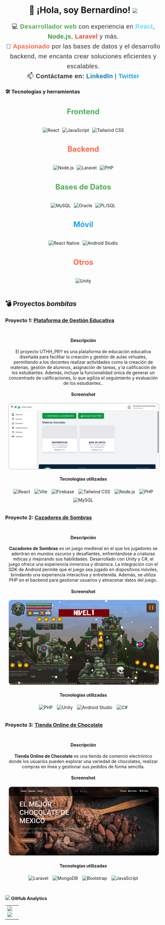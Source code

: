 <!-- Título principal con estilo llamativo -->
<h1 align="center"><b>🚀 ¡Hola, soy Bernardino! </b><img src="https://media.giphy.com/media/hvRJCLFzcasrR4ia7z/giphy.gif" width="35"></h1>


<!-- Descripción -->
<p style="font-family: 'Arial', sans-serif; font-size: 20px; text-align: center; color: #333; line-height: 1.6; letter-spacing: 0.5px;">
  💻 <span style="font-weight: bold; color: #4CAF50;">Desarrollador web</span> con experiencia en 
  <span style="color: #61DAFB; font-weight: bold;">React</span>, 
  <span style="color: #339933; font-weight: bold;">Node.js</span>, 
  <span style="color: #EF4135; font-weight: bold;">Laravel</span> y más.<br>
  🚀 <span style="color: #FF6347; font-weight: bold;">Apasionado</span> por las bases de datos y el desarrollo backend, me encanta crear soluciones eficientes y escalables.<br>
  📫 <span style="font-weight: bold;">Contáctame en:</span> 
  <a href="https://www.linkedin.com/in/tuusuario/" style="text-decoration: none; color: #0077B5; font-weight: bold;">LinkedIn</a> | 
  <a href="https://twitter.com/tuusuario" style="text-decoration: none; color: #1DA1F2; font-weight: bold;">Twitter</a>
</p>

<!-- Sección de Tecnologías -->
### 🛠️ Tecnologías y herramientas
<div style="max-width: 700px; margin: auto;">
  <!-- Frontend -->
  <h4 style="font-size: 24px; font-weight: bold; color: #4CAF50; text-align: center;">Frontend</h4>
  <div style="display: flex; flex-wrap: wrap; justify-content: center;">
    <img src="https://img.shields.io/badge/-React-61DAFB?style=flat&logo=React&logoColor=white" alt="React" style="margin: 5px;"/>
    <img src="https://img.shields.io/badge/-JavaScript-F7DF1E?style=flat&logo=JavaScript&logoColor=white" alt="JavaScript" style="margin: 5px;"/>
    <img src="https://img.shields.io/badge/-Tailwind%20CSS-38B2AC?style=flat&logo=Tailwind%20CSS&logoColor=white" alt="Tailwind CSS" style="margin: 5px;"/>
  </div>

  <!-- Backend -->
  <h4 style="font-size: 24px; font-weight: bold; color: #FF6347; text-align: center;">Backend</h4>
  <div style="display: flex; flex-wrap: wrap; justify-content: center;">
    <img src="https://img.shields.io/badge/-Node.js-339933?style=flat&logo=node.js&logoColor=white" alt="Node.js" style="margin: 5px;"/>
    <img src="https://img.shields.io/badge/-Laravel-EF4135?style=flat&logo=Laravel&logoColor=white" alt="Laravel" style="margin: 5px;"/>
    <img src="https://img.shields.io/badge/-PHP-777BB4?style=flat&logo=PHP&logoColor=white" alt="PHP" style="margin: 5px;"/>
  </div>

  <!-- Bases de Datos -->
  <h4 style="font-size: 24px; font-weight: bold; color: #4CAF50; text-align: center;">Bases de Datos</h4>
  <div style="display: flex; flex-wrap: wrap; justify-content: center;">
    <img src="https://img.shields.io/badge/-MySQL-4479A1?style=flat&logo=MySQL&logoColor=white" alt="MySQL" style="margin: 5px;"/>
    <img src="https://img.shields.io/badge/-Oracle-F80000?style=flat&logo=Oracle&logoColor=white" alt="Oracle" style="margin: 5px;"/>
    <img src="https://img.shields.io/badge/-PL%2FSQL-F80000?style=flat&logo=Oracle&logoColor=white" alt="PL/SQL" style="margin: 5px;"/>
  </div>

  <!-- Móvil -->
  <h4 style="font-size: 24px; font-weight: bold; color: #1DA1F2; text-align: center;">Móvil</h4>
  <div style="display: flex; flex-wrap: wrap; justify-content: center;">
    <img src="https://img.shields.io/badge/-React%20Native-61DAFB?style=flat&logo=React%20Native&logoColor=white" alt="React Native" style="margin: 5px;"/>
    <img src="https://img.shields.io/badge/-Android%20Studio-3DDC84?style=flat&logo=Android%20Studio&logoColor=white" alt="Android Studio" style="margin: 5px;"/>
  </div>

  <!-- Otros -->
  <h4 style="font-size: 24px; font-weight: bold; color: #FF6347; text-align: center;">Otros</h4>
  <div style="display: flex; flex-wrap: wrap; justify-content: center;">
    <img src="https://img.shields.io/badge/-Unity-000000?style=flat&logo=Unity&logoColor=white" alt="Unity" style="margin: 5px;"/>
  </div>
</div>

<br>

<!-- Sección de Proyectos -->
## 💣 Proyectos *bombitas* 

### Proyecto 1: [Plataforma de Gestión Educativa](https://github.com/BERCHNARD10/UTHH_PRY)
  <div style="text-align: center; padding: 10px;">
    <h4>Descripción</h4>
    <p>El proyecto UTHH_PRY es una plataforma de educación educativa diseñada para facilitar la creación y gestión de aulas virtuales, permitiendo a los docentes realizar actividades como la creación de materias, gestión de alumnos, asignación de tareas, y la calificación de los estudiantes. Además, incluye la funcionalidad única de generar un concentrado de calificaciones, lo que agiliza el seguimiento y evaluación de los estudiantes..</p>

  <h4>Screenshot</h4>
  <img src="https://github.com/BERCHNARD10/BERCHNARD10/blob/main/Captura%20de%20pantalla%202025-03-14%20133652.png" alt="Screenshot" style="max-width: 100%; border: 2px solid #ddd; border-radius: 10px;"/>

  <h4>Tecnologías utilizadas</h4>
  <div style="text-align: center;">
    <img src="https://img.shields.io/badge/-React-61DAFB?style=flat&logo=React&logoColor=white" alt="React" style="margin: 5px;"/>
    <img src="https://img.shields.io/badge/-Vite-646CFF?style=flat&logo=Vite&logoColor=white" alt="Vite" style="margin: 5px;"/>
    <img src="https://img.shields.io/badge/-Firebase-FFCA28?style=flat&logo=Firebase&logoColor=white" alt="Firebase" style="margin: 5px;"/>
    <img src="https://img.shields.io/badge/-Tailwind%20CSS-38B2AC?style=flat&logo=Tailwind%20CSS&logoColor=white" alt="Tailwind CSS" style="margin: 5px;"/>
    <img src="https://img.shields.io/badge/-Node.js-339933?style=flat&logo=node.js&logoColor=white" alt="Node.js" style="margin: 5px;"/>
    <img src="https://img.shields.io/badge/-PHP-777BB4?style=flat&logo=PHP&logoColor=white" alt="PHP" style="margin: 5px;"/>
    <img src="https://img.shields.io/badge/-MySQL-4479A1?style=flat&logo=MySQL&logoColor=white" alt="MySQL" style="margin: 5px;"/>
  </div>
</div>

### Proyecto 2: [Cazadores de Sombras](https://github.com/BERCHNARD10/CazadoresDeSombras)

<div style="text-align: center; padding: 10px;">
  <h4>Descripción</h4>
  <p><strong>Cazadores de Sombras</strong> es un juego medieval en el que los jugadores se adentran en mundos oscuros y desafiantes, enfrentándose a criaturas míticas y mejorando sus habilidades. Desarrollado con Unity y C#, el juego ofrece una experiencia inmersiva y dinámica. La integración con el SDK de Android permite que el juego sea jugado en dispositivos móviles, brindando una experiencia interactiva y entretenida. Además, se utiliza PHP en el backend para gestionar usuarios y almacenar datos del juego.</p>

  <h4>Screenshot</h4>
  <img src="https://github.com/BERCHNARD10/BERCHNARD10/blob/main/Captura%20de%20pantalla%202025-03-14%20131954.png" alt="Screenshot" style="max-width: 100%; border: 2px solid #ddd; border-radius: 10px;"/>

  <h4>Tecnologías utilizadas</h4>
  <div style="text-align: center;">
    <img src="https://img.shields.io/badge/-PHP-777BB4?style=flat&logo=PHP&logoColor=white" alt="PHP" style="margin: 5px;"/>
    <img src="https://img.shields.io/badge/-Unity-000000?style=flat&logo=Unity&logoColor=white" alt="Unity" style="margin: 5px;"/>
    <img src="https://img.shields.io/badge/-Android%20Studio-3DDC84?style=flat&logo=Android%20Studio&logoColor=white" alt="Android Studio" style="margin: 5px;"/>
    <img src="https://img.shields.io/badge/-C%23-239120?style=flat&logo=C%23&logoColor=white" alt="C#" style="margin: 5px;"/>
  </div>
</div>

### Proyecto 3: [Tienda Online de Chocolate](https://github.com/BERCHNARD10/TiendaChocolate)

<div style="text-align: center; padding: 10px;">
  <h4>Descripción</h4>
  <p><strong>Tienda Online de Chocolate</strong> es una tienda de comercio electrónico donde los usuarios pueden explorar una variedad de chocolates, realizar compras en línea y gestionar sus pedidos de forma sencilla.</p>

  <h4>Screenshot</h4>
  <img src="https://github.com/BERCHNARD10/BERCHNARD10/blob/main/Captura%20de%20pantalla%202023-03-19%20140914.png" alt="Screenshot" style="max-width: 100%; border: 2px solid #ddd; border-radius: 10px;"/>

  <h4>Tecnologías utilizadas</h4>
  <div style="text-align: center;">
    <img src="https://img.shields.io/badge/-Laravel-F6533A?style=flat&logo=Laravel&logoColor=white" alt="Laravel" style="margin: 5px;"/>
    <img src="https://img.shields.io/badge/-MongoDB-47A248?style=flat&logo=MongoDB&logoColor=white" alt="MongoDB" style="margin: 5px;"/>
    <img src="https://img.shields.io/badge/-Bootstrap-563D7C?style=flat&logo=Bootstrap&logoColor=white" alt="Bootstrap" style="margin: 5px;"/>
    <img src="https://img.shields.io/badge/-JavaScript-F7DF1E?style=flat&logo=JavaScript&logoColor=white" alt="JavaScript" style="margin: 5px;"/>
  </div>
</div>


<br>

<!-- GitHub Analytics -->
<img src="https://media.giphy.com/media/iY8CRBdQXODJSCERIr/giphy.gif" width="35"><b> GitHub Analytics </b>


<table align="center">
  <tr>
    <!-- Primera columna: dos imágenes apiladas -->
    <td align="center">
      <img src="https://github-readme-stats-eight-theta.vercel.app/api?username=BERCHNARD10&show_icons=true&theme=algolia&include_all_commits=true&count_private=true"/>
      <br>
      <img src="https://github-readme-streak-stats.herokuapp.com/?user=BERCHNARD10&theme=algolia&hide_border=false" />
    </td>
    <!-- Segunda columna: imagen única -->
    <td align="center">
      <!-- Contenedor de lenguajes -->
        <img src="https://github-readme-stats-eight-theta.vercel.app/api/top-langs/?username=BERCHNARD10&layout=compact&langs_count=50&theme=algolia"  style="max-width: auto;  />
    </td>
  </tr>
</table>



